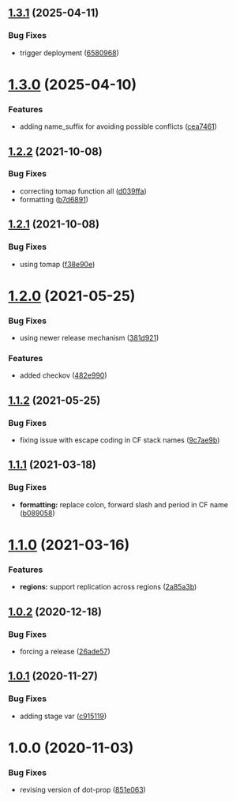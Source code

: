 ## [1.3.1](http://bitbucket.org/adaptavistlabs/module-secret/compare/v1.3.0...v1.3.1) (2025-04-11)


### Bug Fixes

* trigger deployment ([6580968](http://bitbucket.org/adaptavistlabs/module-secret/commits/6580968d48f1892dc170212cb3deb9bb266a40d3))

# [1.3.0](http://bitbucket.org/adaptavistlabs/module-secret/compare/v1.2.2...v1.3.0) (2025-04-10)


### Features

* adding name_suffix for avoiding possible conflicts ([cea7461](http://bitbucket.org/adaptavistlabs/module-secret/commits/cea74612e2c2507d223ed3454a59e48c175b302e))

## [1.2.2](http://bitbucket.org/adaptavistlabs/module-secret/compare/v1.2.1...v1.2.2) (2021-10-08)


### Bug Fixes

* correcting tomap function all ([d039ffa](http://bitbucket.org/adaptavistlabs/module-secret/commits/d039ffac0ce4f8a25c2932ca74de5467a7ddb95a))
* formatting ([b7d6891](http://bitbucket.org/adaptavistlabs/module-secret/commits/b7d6891fa470ad303ac4be3593f588addd5b3208))

## [1.2.1](http://bitbucket.org/adaptavistlabs/module-secret/compare/v1.2.0...v1.2.1) (2021-10-08)


### Bug Fixes

* using tomap ([f38e90e](http://bitbucket.org/adaptavistlabs/module-secret/commits/f38e90ed5fb97e9b1359e55265439cc2a3ddf5ec))

# [1.2.0](http://bitbucket.org/adaptavistlabs/module-secret/compare/v1.1.2...v1.2.0) (2021-05-25)


### Bug Fixes

* using newer release mechanism ([381d921](http://bitbucket.org/adaptavistlabs/module-secret/commits/381d9213b46ad6ca3837842744ec5c4e56a7a848))


### Features

* added checkov ([482e990](http://bitbucket.org/adaptavistlabs/module-secret/commits/482e990b82267b7d2e574cd03cc6c1d97790aa4c))

## [1.1.2](http://bitbucket.org/adaptavistlabs/module-secret/compare/v1.1.1...v1.1.2) (2021-05-25)


### Bug Fixes

* fixing issue with escape coding in CF stack names ([9c7ae9b](http://bitbucket.org/adaptavistlabs/module-secret/commits/9c7ae9b3ca992213567372d5b6c4eb94dd5f3bbe))

## [1.1.1](http://bitbucket.org/adaptavistlabs/module-secret/compare/v1.1.0...v1.1.1) (2021-03-18)


### Bug Fixes

* **formatting:** replace colon, forward slash and period in CF name ([b089058](http://bitbucket.org/adaptavistlabs/module-secret/commits/b08905851992ed9a10e2d5aaaa60dc3f7b2e2e2f))

# [1.1.0](http://bitbucket.org/adaptavistlabs/module-secret/compare/v1.0.2...v1.1.0) (2021-03-16)


### Features

* **regions:** support replication across regions ([2a85a3b](http://bitbucket.org/adaptavistlabs/module-secret/commits/2a85a3bb26641a27e960c36079335eef9bcc885d))

## [1.0.2](http://bitbucket.org/adaptavistlabs/module-secret/compare/v1.0.1...v1.0.2) (2020-12-18)


### Bug Fixes

* forcing a release ([26ade57](http://bitbucket.org/adaptavistlabs/module-secret/commits/26ade57767a581fffe86e2381f58e96e0b44f32c))

## [1.0.1](http://bitbucket.org/adaptavistlabs/module-secret/compare/v1.0.0...v1.0.1) (2020-11-27)


### Bug Fixes

* adding stage var ([c915119](http://bitbucket.org/adaptavistlabs/module-secret/commits/c915119ec368c99b9ce8cdee5695cc4afed60888))

# 1.0.0 (2020-11-03)


### Bug Fixes

* revising version of dot-prop ([851e063](http://bitbucket.org/adaptavistlabs/module-secret/commits/851e06372dec71d89153a8f501416d8799300bdf))
